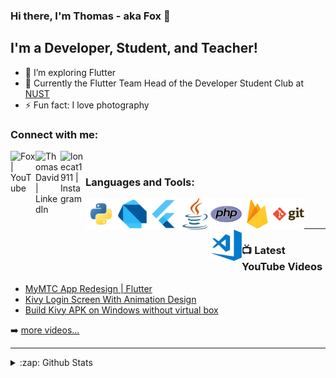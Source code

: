 ### Hi there, I'm Thomas - aka Fox 👋

## I'm a Developer, Student, and Teacher!

- 🌱 I’m exploring Flutter
- 🔭 Currently the Flutter Team Head of the Developer Student Club at [NUST](https://nust.na/)
- ⚡ Fun fact: I love photography

### Connect with me:

[<img align="left" alt="Fox | YouTube" width="40px" src="https://cdn.jsdelivr.net/npm/simple-icons@v3/icons/youtube.svg" />][youtube]
[<img align="left" alt="Thomas David | LinkedIn" width="40px" src="https://cdn.jsdelivr.net/npm/simple-icons@v3/icons/linkedin.svg" />][linkedin]
[<img align="left" alt="lonecat1911 | Instagram" width="40px" src="https://cdn.jsdelivr.net/npm/simple-icons@v3/icons/instagram.svg" />][instagram]

<br />

### Languages and Tools:


<img align="left" alt="Python" width="50px" src="https://raw.githubusercontent.com/github/explore/80688e429a7d4ef2fca1e82350fe8e3517d3494d/topics/python/python.png" />
<img align="left" alt="Dart" width="50px" src="https://raw.githubusercontent.com/github/explore/80688e429a7d4ef2fca1e82350fe8e3517d3494d/topics/dart/dart.png" />
<img align="left" alt="Flutter" width="50px" src="https://raw.githubusercontent.com/github/explore/cebd63002168a05a6a642f309227eefeccd92950/topics/flutter/flutter.png" />
<img align="left" alt="Java" width="50px" src="https://raw.githubusercontent.com/github/explore/80688e429a7d4ef2fca1e82350fe8e3517d3494d/topics/java/java.png" />
<img align="left" alt="PHP" width="50px" src="https://raw.githubusercontent.com/github/explore/ccc16358ac4530c6a69b1b80c7223cd2744dea83/topics/php/php.png" />
<img align="left" alt="Firebase" width="50px" src="https://raw.githubusercontent.com/github/explore/80688e429a7d4ef2fca1e82350fe8e3517d3494d/topics/firebase/firebase.png" />
<img align="left" alt="Git" width="50px" src="https://raw.githubusercontent.com/github/explore/80688e429a7d4ef2fca1e82350fe8e3517d3494d/topics/git/git.png" />
<img align="left" alt="Visual Studio Code" width="50px" src="https://raw.githubusercontent.com/github/explore/80688e429a7d4ef2fca1e82350fe8e3517d3494d/topics/visual-studio-code/visual-studio-code.png" />
<br />
<br />

---

### 📺 Latest YouTube Videos

<!-- YOUTUBE:START -->
- [MyMTC App Redesign | Flutter](https://youtu.be/uCiuc19rxu4)
- [Kivy Login Screen With Animation Design](https://youtu.be/NBLD-YQDnTo)
- [Build Kivy APK on Windows without virtual box](https://youtu.be/KQ68bJE8g7c)
<!-- YOUTUBE:END -->

➡️ [more videos...](https://www.youtube.com/channel/UCykghFHCxQra1pXvIIyL2IQ)

---

<details>
  <summary>:zap: Github Stats</summary>

  <img align="left" alt="Fox's Github Stats" src="https://github-readme-stats.vercel.app/api?username=Fox520&show_icons=true&hide_border=true" />
  
  [![Top Langs](https://github-readme-stats.vercel.app/api/top-langs/?username=Fox520&layout=compact)](https://github.com/Fox520)
</details>


[youtube]: https://www.youtube.com/channel/UCykghFHCxQra1pXvIIyL2IQ
[instagram]: https://instagram.com/lonecat1911
[linkedin]: https://www.linkedin.com/in/thomas-david-5008a2188/
